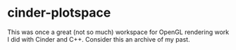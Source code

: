 # cinder-plotspace

This was once a great (not so much) workspace for OpenGL rendering work I did with Cinder and C++.
Consider this an archive of my past.
